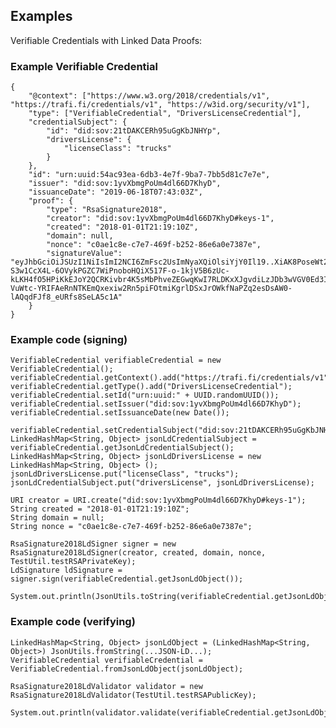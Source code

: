 ## Examples

Verifiable Credentials with Linked Data Proofs:

### Example Verifiable Credential

	{
		"@context": ["https://www.w3.org/2018/credentials/v1", "https://trafi.fi/credentials/v1", "https://w3id.org/security/v1"],
		"type": ["VerifiableCredential", "DriversLicenseCredential"],
		"credentialSubject": {
			"id": "did:sov:21tDAKCERh95uGgKbJNHYp",
			"driversLicense": {
				"licenseClass": "trucks"
			}
		},
		"id": "urn:uuid:54ac93ea-6db3-4e7f-9ba7-7bb5d81c7e7e",
		"issuer": "did:sov:1yvXbmgPoUm4dl66D7KhyD",
		"issuanceDate": "2019-06-18T07:43:03Z",
		"proof": {
			"type": "RsaSignature2018",
			"creator": "did:sov:1yvXbmgPoUm4dl66D7KhyD#keys-1",
			"created": "2018-01-01T21:19:10Z",
			"domain": null,
			"nonce": "c0ae1c8e-c7e7-469f-b252-86e6a0e7387e",
			"signatureValue": "eyJhbGciOiJSUzI1NiIsImI2NCI6ZmFsc2UsImNyaXQiOlsiYjY0Il19..XiAK8PoseWt2KygoYCKjlGQyzhrpOoDrWpM2qI2dqQPZbCykyWkH6oHBx2uUhZImfQAY_Qf9rICFSF0L7BhrFMc5Jca9mdzA9jS-S3w1CcX4L-6OVykPGZC7WiPnoboHQiX517F-o-1kjV5B6zUc-kLKH4fO5HPiKkEJoY2QCRKivbr4K5sMbPhveZEGwqKwI7RLDKxXJgvdiLzJDb3wVGV0Ed3IKiAuBdT6d53n1nB3NKoCsGZeiiTCjo3QlT-VuWtc-YRIFAeRnNTKEmQxexiw2Rn5piFOtmiKgrlDSxJrOWkfNaPZq2esDsAW0-lAQqdFJf8_eURfs8SeLA5c1A"
		}
	}

### Example code (signing)

	VerifiableCredential verifiableCredential = new VerifiableCredential();
	verifiableCredential.getContext().add("https://trafi.fi/credentials/v1");
	verifiableCredential.getType().add("DriversLicenseCredential");
	verifiableCredential.setId("urn:uuid:" + UUID.randomUUID());
	verifiableCredential.setIssuer("did:sov:1yvXbmgPoUm4dl66D7KhyD");
	verifiableCredential.setIssuanceDate(new Date());
	
	verifiableCredential.setCredentialSubject("did:sov:21tDAKCERh95uGgKbJNHYp");
	LinkedHashMap<String, Object> jsonLdCredentialSubject = verifiableCredential.getJsonLdCredentialSubject();
	LinkedHashMap<String, Object> jsonLdDriversLicense = new LinkedHashMap<String, Object> ();
	jsonLdDriversLicense.put("licenseClass", "trucks");
	jsonLdCredentialSubject.put("driversLicense", jsonLdDriversLicense);
	
	URI creator = URI.create("did:sov:1yvXbmgPoUm4dl66D7KhyD#keys-1");
	String created = "2018-01-01T21:19:10Z";
	String domain = null;
	String nonce = "c0ae1c8e-c7e7-469f-b252-86e6a0e7387e";
	
	RsaSignature2018LdSigner signer = new RsaSignature2018LdSigner(creator, created, domain, nonce, TestUtil.testRSAPrivateKey);
	LdSignature ldSignature = signer.sign(verifiableCredential.getJsonLdObject());
	
	System.out.println(JsonUtils.toString(verifiableCredential.getJsonLdObject()));

### Example code (verifying)

	LinkedHashMap<String, Object> jsonLdObject = (LinkedHashMap<String, Object>) JsonUtils.fromString(...JSON-LD...);
	VerifiableCredential verifiableCredential = VerifiableCredential.fromJsonLdObject(jsonLdObject);
	
	RsaSignature2018LdValidator validator = new RsaSignature2018LdValidator(TestUtil.testRSAPublicKey);
	
	System.out.println(validator.validate(verifiableCredential.getJsonLdObject()));
